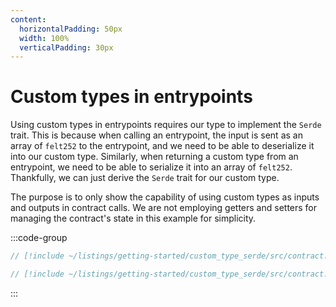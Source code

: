 ```yaml
---
content:
  horizontalPadding: 50px
  width: 100%
  verticalPadding: 30px
---
```


# Custom types in entrypoints

Using custom types in entrypoints requires our type to implement the `Serde` trait. This is because when calling an entrypoint, the input is sent as an array of `felt252` to the entrypoint, and we need to be able to deserialize it into our custom type. Similarly, when returning a custom type from an entrypoint, we need to be able to serialize it into an array of `felt252`.
Thankfully, we can just derive the `Serde` trait for our custom type.

The purpose is to only show the capability of using custom types as inputs and outputs in contract calls.
We are not employing getters and setters for managing the contract's state in this example for simplicity.

:::code-group

```rust [contract]
// [!include ~/listings/getting-started/custom_type_serde/src/contract.cairo:contract]
```

```rust [tests]
// [!include ~/listings/getting-started/custom_type_serde/src/contract.cairo:tests]
```

:::
